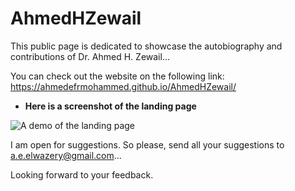 # AhmedHZewail

This public page is dedicated to showcase the autobiography and contributions of Dr. Ahmed H. Zewail...

You can check out the website on the following link: https://ahmedefrmohammed.github.io/AhmedHZewail/

* **Here is a screenshot of the landing page**

![A demo of the landing page](./resources/imgs/ScreenshotOfAhmedHZewailQWebsite.png "A demo of the landing page")

I am open for suggestions. So please, send all your suggestions to a.e.elwazery@gmail.com...

Looking forward to your feedback.
